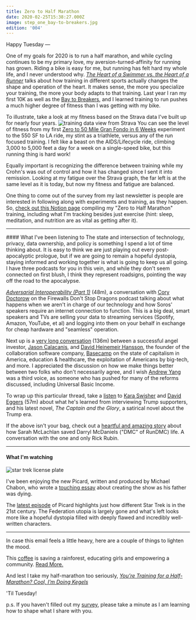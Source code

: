 ```yaml
---
title: Zero to Half Marathon
date: 2020-02-25T15:38:27.000Z
image: step_one_bay-to-breakers.jpg
edition: '004'
---
```

Happy Tuesday —

One of my goals for 2020 is to run a half marathon, and while cycling continues to be my primary love, my aversion-turned-affinity for running has grown. Riding a bike is easy for me, but running has felt hard my whole life, and I never understood why. [*The Heart of a Swimmer vs. the Heart of a Runner*](https://www.nytimes.com/2019/04/03/well/move/heart-health-swimming-running-exercise.html)  talks about how training in different sports actually changes the shape and operation of the heart. It makes sense, the more you specialize your training, the more your body adapts to that training. Last year I ran my first 10K as well as the [Bay to Breakers](https://www.gotostepone.com/post/birthday-week/), and I learned training to run pushes a much higher degree of fitness than I was getting with my bike.

To illustrate, take a look at my fitness based on the Strava data I've built up for nearly four years.
![training data view from Strava](https://res.cloudinary.com/airjoshb/image/upload/w_800/v1582676534/training-with-crohns.jpg)
You can see the level of fitness from my first [Zero to 50 Mile Gran Fondo in 6 Weeks](https://medium.com/@airjoshb/couch-to-50-mile-gran-fondo-in-6-weeks-91b6a5b29cf5) experiment to the 550 SF to LA ride, my stint as a triathlete, versus any of the run focused training. I felt like a beast on the AIDS/Lifecycle ride, climbing 3,000 to 5,000 feet a day for a week on a single-speed bike, but this running thing is hard work!

Equally important is recognizing the difference between training while my Crohn's was out of control and how it has changed since I sent it into remission. Looking at my fatigue over the Strava graph, the far left is at the same level as it is today, but now my fitness and fatigue are balanced.

One thing to come out of the survey from my last newsletter is people are interested in following along with experiments and training, as they happen. So, [check out this Notion page](http://bit.ly/notion-half-marathon) compiling my "Zero to Half Marathon" training, including what I'm tracking besides just exercise (hint: sleep, meditation, and nutrition are as vital as getting after it).
<hr />
#### What I've been listening to
The state and intersection of technology, privacy, data ownership, and policy is something I spend a lot of time thinking about. It is easy to think we are just playing out every post-apocalyptic prologue, but if we are going to remain a hopeful dystopia, staying informed and working together is what is going to keep us all going. I have three podcasts for you in this vein, and while they don't seem connected on first blush, I think they represent roadsigns, pointing the way off the road to the apocalypse.

[*Adversarial Interoperability (Part 1)*](
http://podcast.firewallsdontstopdragons.com/2020/02/17/adversarial-interoperability-part-1/) (48m), a conversation with [Cory Doctorow](http://twitter.com/doctorow) on the Firewalls Don't Stop Dragons podcast talking about what happens when we aren't in charge of our technology and how Soros' speakers require an internet connection to function. This is a big deal, smart speakers and TVs are selling your data to streaming services (Spotify, Amazon, YouTube, et al) and logging into them on your behalf in exchange for cheap hardware and "seamless" operation.

Next up is a [very long conversation](https://pca.st/uf5b17ed) (136m) between a successful angel investor, [Jason Calacanis](https://twitter.com/jason), and [David Heinemeir Hansson](https://twitter.com/dhh), the founder of the collaboration software company, [Basecamp](http://basecamp.com) on the state of capitalism in America, education & healthcare, the exploitation of Americans by big-tech, and more. I appreciated the discussion on how we make things better between two folks who don't necessarily agree, and I wish [Andrew Yang](https://twitter.com/andrewyang) was a third voice, as someone who has pushed for many of the reforms discussed, including Universal Basic Income.

To wrap up this particular thread, take a [listen](https://pca.st/d023znkq) to [Kara Swisher](https://twitter.com/karaswisher) and [David Eggers](http://www.mcsweeneys.net) (57m) about what he's learned from interviewing Trump supporters, and his latest novel, *The Captain and the Glory*, a satirical novel about the Trump era.

If the above isn't your bag, check out a [heartful and amazing story](https://pca.st/pux8g6u4) about how Sarah McLachlan saved Darryl McDaniels ("DMC" of RunDMC) life. A conversation with the one and only Rick Rubin.
<hr />

#### What I'm watching

![star trek license plate](https://res.cloudinary.com/airjoshb/image/upload/t_license_plate,w_300/License%20Plates/step_one_5-year-mission.jpg)

I've been enjoying the new Picard, written and produced by Michael Chabon, who wrote a [touching essay](https://www.newyorker.com/magazine/2019/11/18/the-final-frontier) about creating the show as his father was dying.

The [latest episode](https://www.cbs.com/shows/star-trek-picard/video/o1UkhNQZmPtcDud9Ku1fH4M6lHJ8abMw/star-trek-picard-stardust-city-rag/) of Picard highlights just how different Star Trek is in the 21st century. The Federation utopia is largely gone and what's left looks more like a hopeful dystopia filled with deeply flawed and incredibly well-written characters.
<hr />

In case this email feels a little heavy, here are a couple of things to lighten the mood.

This [coffee](https://gorongosacoffee.com/collections/coffee) is saving a rainforest, educating girls and empowering a community. [Read More.](https://www.miir.com/blogs/community/customiir-spotlight-gorongosa-coffee)

And lest I take my half-marathon too seriously, [*You’re Training for a Half-Marathon? Cool, I’m Doing Kegels*](https://www.mcsweeneys.net/articles/youre-training-for-a-half-marathon-cool-im-doing-kegels)

'Til Tuesday!

p.s. If you haven't filled out my [survey](https://forms.gle/Hko8PbGbybtAB2Pv9), please take a minute as I am learning how to shape what I share with you.

